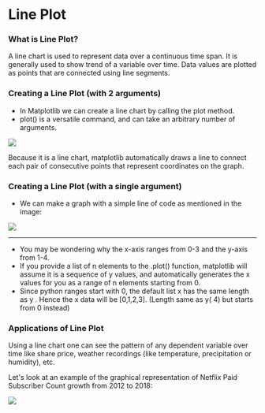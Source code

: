 # Line Plot

### What is Line Plot?

A line chart is used to represent data over a continuous time span. It is generally used to show trend of a variable over time. Data values are plotted as points that are connected using line segments.

### Creating a Line Plot (with 2 arguments)

* In Matplotlib we can create a line chart by calling the plot method.
* plot() is a versatile command, and can take an arbitrary number of arguments.

![](https://lh4.googleusercontent.com/5Kjct9rrbO4j-8vpIToRfD8jpLWfW9NYf9-gZ96XqVUyiW1vXdzhJoezjdw\_fizYGHNbE8M1FS3dt0lOEWacg9ATu7RdybQ-X4v2A6NkDMOV249ERSCvcAuIIx4Z-9bILhghWnZaBug=s0)

Because it is a line chart, matplotlib automatically draws a line to connect each pair of consecutive points that represent coordinates on the graph.

### **Creating a Line Plot (with a single argument)**

* We can make a graph with a simple line of code as mentioned in the image:

![](https://lh4.googleusercontent.com/rdaoWUCN-oEBALNsz4uKg6JiGwCoTxY5YdVhwvI8rSYgh72WGg-nq9FeduAJ3iGuEdy\_zNzmLU3C9k4StYgJplQE15PP-p06bzjw3BtIDyOhvQh-RDFiCZ5iS2bdD5-NzzCa3LX2h14=s0)

****

* You may be wondering why the x-axis ranges from 0-3 and the y-axis from 1-4.
* If you provide a list of n elements to the .plot() function, matplotlib will assume it is a sequence of  y  values, and automatically generates the  x  values for you as a range of n elements starting from 0.&#x20;
* Since python ranges start with 0, the default list x  has the same length as  y . Hence the  x  data will be \[0,1,2,3]. (Length same as y( 4) but starts from 0 instead)

### Applications of Line Plot

Using a line chart one can see the pattern of any dependent variable over time like share price, weather recordings (like temperature, precipitation or humidity), etc.&#x20;

Let's look at an example of the graphical representation of Netflix Paid Subscriber Count growth from 2012 to 2018:

![](https://lh3.googleusercontent.com/pemWcV4QIPh\_detYSwXpsrcXNc1oUv6iz2dCH2Pg21ACwmghh9JO0nWlQ81D\_QPzWtQv\_K\_-JeGuG3QRFvisJi6IMBRdvnsGFtSAOXLIPNGqTWVuZGGFvTDn6vU1\_hXSplHzgIcamxY=s0)
